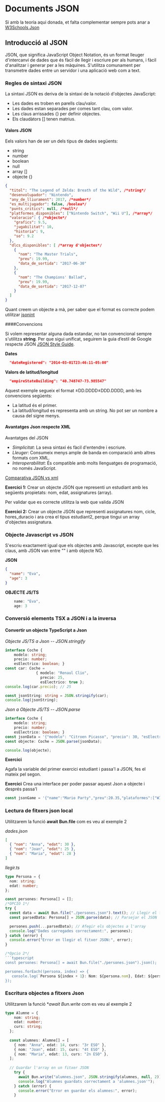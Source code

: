 # Documents JSON

Si amb la teoría aqui donada, et falta complementar sempre pots anar a [W3Schools Json](https://www.w3schools.com/js/js_json_intro.asp)


## Introducció al JSON

JSON, que significa JavaScript Object Notation, és un format lleuger d'intercanvi de dades que és fàcil de llegir i escriure per als humans, i fàcil d'analitzar i generar per a les màquines. S'utilitza comunament per transmetre dades entre un servidor i una aplicació web com a text.


### Regles de sintaxi JSON
La sintaxi JSON es deriva de la sintaxi de la notació d'objectes JavaScript:

- Les dades es troben en parells clau/valor.
- Les dades estan separades per comes tant clau, com valor.
- Les claus arrissades {} per definir  objectes.
- Els claudàtors [] tenen matrius.

#### Valors JSON
Eels valors han de ser un dels tipus de dades següents:

- string
- number
- boolean
- null
- array []
- objecte {}

```json
{
  "titol": "The Legend of Zelda: Breath of the Wild", /*string*/
  "desenvolupador": "Nintendo",
  "any_de_lliurament": 2017, /*number*/
  "es_multijugador": false, /boolea*/
  "punts_critics": null, /*null*/
  "platformes_disponibles": ["Nintendo Switch", "Wii U"], /*array*/
  "valoracio": { /*objecte*/
    "grafics": 9.5,
    "jugabilitat": 10,
    "historia": 9,
    "so": 9.2
  },
  "dlcs_disponibles": [ /*array d'objectes*/
    {
      "nom": "The Master Trials",
      "preu": 19.99,
      "data_de_sortida": "2017-06-30"
    },
    {
      "nom": "The Champions' Ballad",
      "preu": 19.99,
      "data_de_sortida": "2017-12-07"
    }
  ]
}
```

Quant creem un objecte a mà, per saber que el format es correcte podem utilitzar [jsonint](https://jsonlint.com/)

####Convencions

Si volem representar alguna dada estandar, no tan convencional sempre s'utilitza **string**. Per que sigui unificat, seguirem la guia d’estil de Google respecte JSON  [JSON Style Guide](https://google.github.io/styleguide/jsoncstyleguide.xml).

**Dates**
```json
  "dateRegistered": "2014-03-01T23:46:11-05:00"
```

**Valors de latitud/longitud**
```json
  "empireStateBuilding": "40.748747-73.985547"
```
Aquest exemple segueix el format ±DD.DDDD±DDD.DDDD, amb les convencions següents:

* La latitud és el primer.
* La latitud/longitud es representa amb un string. No pot ser un nombre a causa del signe menys.
  
#### Avantatges Json respecte XML
Avantatges del JSON

+ *Simplicitat*: La seva sintaxi és fàcil d'entendre i escriure.
+ *Lleuger*: Consumeix menys ample de banda en comparació amb altres formats com XML.
+ *Interoperabilitat*: És compatible amb molts llenguatges de programació, no només JavaScript.

<a href="https://www.w3schools.com/js/js_json_xml.asp" target="_blank" rel="noopener noreferrer">Comparativa JSON vs xml</a>

**Exercici 1:**
Crear un objecte JSON que representi un estudiant amb les següents propietats: nom, edat, assignatures (array).

Per validar que es correcte utilitza la web que valida JSON

**Exercici 2:**
Crear un objecte JSON que representi assignatures nom, cicle, hores_duracio i ara crea el tipus estudiant2, perque tingui un array d'objectes assignatura.


### Objecte Javascript vs JSON

S'escriu exactament igual que els objectes amb Javascript, excepte que les claus, amb JSON van entre "" i amb objecte NO.

**JSON**
```json
{
  "name": "Eva",
  "age": 3
}
```
**OBJECTE JS/TS**
```typescript
    name: "Eva",
    age: 3
```

### Conversió elements TSX a JSON i a la inversa

#### Convertir un objecte TypeScript a Json

*Objecte JS/TS a Json -- JSON.stringify*
```typescript
interface Coche {
    modelo: string;
    precio: number;
    esElectrico: boolean; }
const car: Coche =
              { modelo: "Renaul Clio",
                precio: 25,
                esElectrico: true };
console.log(car.precio); // 25

const jsonString: string = JSON.stringify(car);
console.log(jsonString);
```

*Json a Objecte JS/TS -- JSON.parse*
```typescript
interface Coche {
    modelo: string;
    precio: number;
    esElectrico: boolean; }
const jsonData = '{"modelo": "Citroen Picasso", "precio": 30, "esElectrico":false}';
const objecte: Coche = JSON.parse(jsonData);

console.log(objecte);
```

**Exercici**

Agafa la variable del primer exercici estudiant i passa'l a JSON, fes el mateix pel segon.

**Exercici**
Crea una interface per poder passar aquest Json a objecte i després passa'l

```typescript
const jsonGame = '{"name":"Mario Party","preu":20.35,"plataformes":["WII","Switch","PS5"]}';
```

### Lectura de fitxers json local

Utilitzarem la funció **await Bun.file** com es veu al exemple 2

*dades.json*
```json
[
  { "nom": "Anna", "edat": 30 },
  { "nom": "Joan", "edat": 25 },
  { "nom": "Maria", "edat": 28 }
]
```

*llegir.ts*
```typescript
type Persona = {
  nom: string;
  edat: number;
};

const persones: Persona[] = [];
/*OPCIO 1*/
try { 
  const data = await Bun.file("./persones.json").text(); // Llegir el fitxer JSON
  const parsedData: Persona[] = JSON.parse(data); // Parsejar el JSON

  persones.push(...parsedData); // Afegir els objectes a l'array
  console.log("Dades carregades correctament:", persones);
} catch (error) {
  console.error("Error en llegir el fitxer JSON:", error);
}

/*Opcio 2*/
```typescript
const persones: Persona[] = await Bun.file("./persones.json").json();

persones.forEach((persona, index) => {
   console.log(`Persona ${index + 1}: Nom: ${persona.nom}, Edat: ${persona.edat}`);
});
```

### Escritura objectes a fitxers Json

Utilitzarem la funció **await Bun.write* com es veu al exemple 2

```typescript
type Alumne = {
    nom: string;
    edat: number;
    curs: string;
  };
  
  const alumnes: Alumne[] = [
    { nom: "Anna", edat: 14, curs: "3r ESO" },
    { nom: "Joan", edat: 15, curs: "4t ESO" },
    { nom: "Maria", edat: 13, curs: "2n ESO" },
  ];
  
  // Guardar l'array en un fitxer JSON
    try {
      await Bun.write("alumnes.json", JSON.stringify(alumnes, null, 2));
      console.log("Alumnes guardats correctament a 'alumnes.json'");
    } catch (error) {
      console.error("Error en guardar els alumnes:", error);
    }
```
